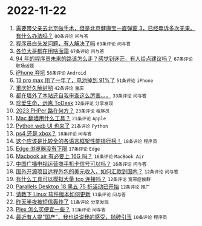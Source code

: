 # 2022-11-22

1. [需要带父亲去北京做手术，但是北京健康宝一直弹窗 3，已经申诉多次无果。有什么办法吗？](https://www.v2ex.com/t/896998) `80条评论` `问与答`
1. [程序员白头发问题，有人解决了吗](https://www.v2ex.com/t/897005) `69条评论` `问与答`
1. [各位大哥都在用啥面霜](https://www.v2ex.com/t/897009) `67条评论` `问与答`
1. [94 年的程序员未来的路该怎么走？感觉到迷茫，有人给点建议吗？](https://www.v2ex.com/t/897015) `67条评论` `职场话题`
1. [iPhone 弃坑](https://www.v2ex.com/t/897024) `56条评论` `Android`
1. [13 pro max 用了一年了，电池掉到 91%了](https://www.v2ex.com/t/896984) `51条评论` `iPhone`
1. [重庆好久解封哟](https://www.v2ex.com/t/896972) `42条评论` `重庆`
1. [都在墙外了本站还自我审查这么厉害。。。](https://www.v2ex.com/t/897039) `33条评论` `问与答`
1. [珍爱生命，远离 ToDesk](https://www.v2ex.com/t/897040) `32条评论` `分享发现`
1. [2023 PHPer 路在何方？](https://www.v2ex.com/t/897074) `23条评论` `程序员`
1. [Mac 翻墙用什么工具？](https://www.v2ex.com/t/897078) `21条评论` `Apple`
1. [Python web UI 也来了](https://www.v2ex.com/t/897007) `21条评论` `Python`
1. [ps4 还是 xbox？](https://www.v2ex.com/t/896997) `18条评论` `问与答`
1. [这个应该是比较全的各语言框架性能排行榜！](https://www.v2ex.com/t/896978) `18条评论` `程序员`
1. [Edge 浏览器没有下限](https://www.v2ex.com/t/896986) `17条评论` `Edge`
1. [Macbook air 有必要上 16G 吗？](https://www.v2ex.com/t/897054) `16条评论` `MacBook Air`
1. [中国广播电视运营商手机卡信号可以吗？](https://www.v2ex.com/t/896995) `16条评论` `问与答`
1. [国外开源项目远程外包的美元收入，如何汇款到国内？](https://www.v2ex.com/t/897056) `12条评论` `问与答`
1. [有什么工具可以模拟大量 tcp 连接吗？](https://www.v2ex.com/t/897016) `12条评论` `宽带症候群`
1. [Parallels Desktop 18 黑五 75 折活动已开始](https://www.v2ex.com/t/896974) `12条评论` `推广`
1. [请教下 Linux 软件版本如何更新](https://www.v2ex.com/t/897019) `11条评论` `问与答`
1. [昨天半夜被短信轰炸了](https://www.v2ex.com/t/896977) `11条评论` `分享发现`
1. [Plex 怎么买便宜一些？](https://www.v2ex.com/t/896965) `11条评论` `问与答`
1. [最近有人提“国产”，我也说说我的感受，抛砖引玉](https://www.v2ex.com/t/897090) `10条评论` `程序员`
